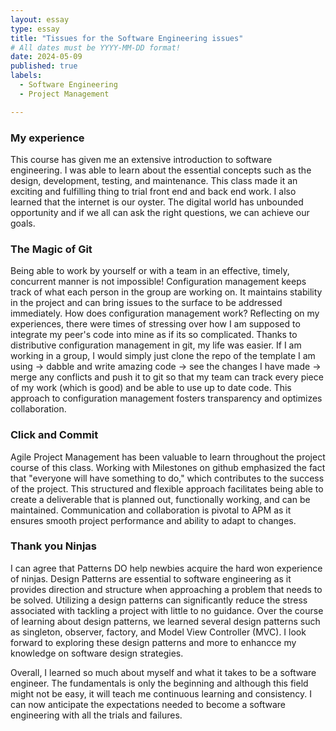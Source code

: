 ```yaml
---
layout: essay
type: essay
title: "Tissues for the Software Engineering issues"
# All dates must be YYYY-MM-DD format!
date: 2024-05-09
published: true
labels:
  - Software Engineering
  - Project Management

---
```

### My experience
This course has given me an extensive introduction to software engineering. I was able to learn about the essential concepts such as the design, development, testing, and maintenance. This class made it an exciting and fulfilling thing to trial front end and back end work. I also learned that the internet is our oyster. The digital world has unbounded opportunity and if we all can ask the right questions, we can achieve our goals.

### The Magic of Git
Being able to work by yourself or with a team in an effective, timely, concurrent manner is not impossible! Configuration management keeps track of what each person in the group are working on. It maintains stability in the project and can bring issues to the surface to be addressed immediately. How does configuration management work? Reflecting on my experiences, there were times of stressing over how I am supposed to integrate my peer's code into mine as if its so complicated. Thanks to distributive configuration management in git, my life was easier. If I am working in a group, I would simply just clone the repo of the template I am using -> dabble and write amazing code -> see the changes I have made -> merge any conflicts and push it to git so that my team can track every piece of my work (which is good) and be able to use up to date code. This approach to configuration management fosters transparency and optimizes collaboration. 

### Click and Commit
Agile Project Management has been valuable to learn throughout the project course of this class. Working with Milestones on github emphasized the fact that "everyone will have something to do," which contributes to the success of the project. This structured and flexible approach facilitates being able to create a deliverable that is planned out, functionally working, and can be maintained. Communication and collaboration is pivotal to APM as it ensures smooth project performance and ability to adapt to changes.

### Thank you Ninjas
I can agree that Patterns DO help newbies acquire the hard won experience of ninjas. Design Patterns are essential to software engineering as it provides direction and structure when approaching a problem that needs to be solved. Utilizing a design patterns can significantly reduce the stress associated with tackling a project with little to no guidance. Over the course of learning about design patterns, we learned several design patterns such as singleton, observer, factory, and Model View Controller (MVC). I look forward to exploring these design patterns and more to enhancce my knowledge on software design strategies.

Overall, I learned so much about myself and what it takes to be a software engineer. The fundamentals is only the beginning and although this field might not be easy, it will teach me continuous learning and consistency. I can now anticipate the expectations needed to become a software engineering with all the trials and failures. 
